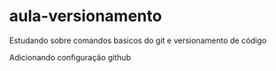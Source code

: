 # aula-versionamento
Estudando sobre comandos basicos do git e versionamento de código

Adicionando configuração github
